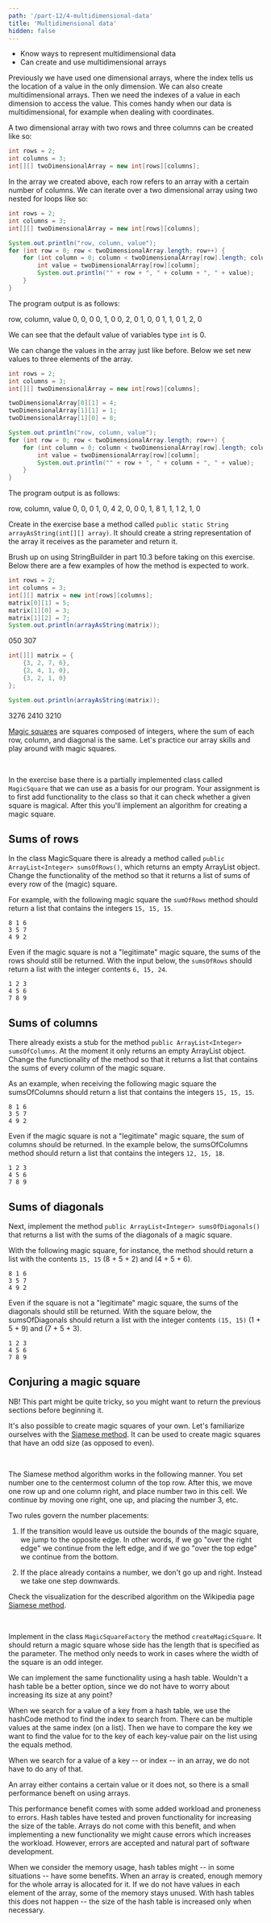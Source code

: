 ```yaml
---
path: '/part-12/4-multidimensional-data'
title: 'Multidimensional data'
hidden: false
---
```


<text-box variant='learningObjectives' name='Learning Objectives'>

<!-- - Tunnet menetelmiä moniulotteisen tiedon esittämiseen. -->
<!-- - Osaat luoda ja käyttää moniulotteisia taulukoita. -->
 -  Know ways to represent multidimensional data
  - Can create and use multidimensional arrays

</text-box>

<!-- Aiemmat esimerkkimme ovat käsitelleet yksiulotteisia taulukoita, missä indeksi kertoo sijainnin yhdessä ulottuvuudessa. Taulukon voi luoda myös useampiulotteisena, jolloin taulukossa olevaa tietoa voi tarkastella useamman indeksin avulla. Tämä on kätevää esimerkiksi silloin, jos tieto on useampiulotteista kuten esimerkiksi koordinaatistossa. -->
Previously we have used one dimensional arrays, where the index tells us the location of a value in the only dimension.
We can also create multidimensional arrays. Then we need the indexes of a value in each dimension to access the value.
This comes handy when our data is multidimensional, for example when dealing with coordinates.

<!-- Kaksiulotteinen taulukko, jossa on kaksi rowä ja kolme columntta, luodaan seuraavasti: -->
A two dimensional array with two rows and three columns can be created like so:


```java
int rows = 2;
int columns = 3;
int[][] twoDimensionalArray = new int[rows][columns];
```

<!-- Yllä luomme taulukon, jonka jokainen row viittaa taulukkoon, jossa on tietty määrä sarakkeita. Kaksiulotteisen taulukon läpikäynti onnistuu kahden sisäkkäisen for-toistolauseen avulla seuraavasti: -->
In the array we created above, each row refers to an array with a certain number of columns.
We can iterate over a two dimensional array using two nested for loops like so:

```java
int rows = 2;
int columns = 3;
int[][] twoDimensionalArray = new int[rows][columns];

System.out.println("row, column, value");
for (int row = 0; row < twoDimensionalArray.length; row++) {
    for (int column = 0; column < twoDimensionalArray[row].length; column++) {
        int value = twoDimensionalArray[row][column];
        System.out.println("" + row + ", " + column + ", " + value);
    }
}
```

<!-- Ylläolevan ohjelman tulostus on seuraava. -->
The program output is as follows:

<sample-output>

row, column, value
0, 0, 0
0, 1, 0
0, 2, 0
1, 0, 0
1, 1, 0
1, 2, 0

</sample-output>

<!-- Yllä huomataan että `int`-tyyppisten muuttujien oletusvalue on 0. -->
We can see that the default value of variables type `int` is 0.

<!-- Voimme muuttaa taulukon valueja kuten ennenkin. Alla asetamme kolmeen kohtaan uudet valuet. -->
We can change the values in the array just like before.
Below we set new values to three elements of the array.

```java
int rows = 2;
int columns = 3;
int[][] twoDimensionalArray = new int[rows][columns];

twoDimensionalArray[0][1] = 4;
twoDimensionalArray[1][1] = 1;
twoDimensionalArray[1][0] = 8;

System.out.println("row, column, value");
for (int row = 0; row < twoDimensionalArray.length; row++) {
    for (int column = 0; column < twoDimensionalArray[row].length; column++) {
        int value = twoDimensionalArray[row][column];
        System.out.println("" + row + ", " + column + ", " + value);
    }
}
```

<!-- Nyt tulostus näyttää seuraavalta: -->

The program output is as follows:

<sample-output>

row, column, value
0, 0, 0
1, 0, 4
2, 0, 0
0, 1, 8
1, 1, 1
2, 1, 0

</sample-output>


<!-- <programming-exercise name='Taulukko merkkijonona' tmcname='osa12-Osa12_09.TaulukkoMerkkijonona'> -->

<programming-exercise name='Array as a string' tmcname='part12-Part12_09.ArrayAsAString'>

<!-- Luo tehtäväpohjaan metodi `public static String taulukkoMerkkijonona(int[][] taulukko)`, joka muodostaa parametrina saamastaan taulukosta merkkijonomuotoisen esityksen ja palauttaa sen. -->

Create in the exercise base a method called `public static String arrayAsString(int[][] array)`. It should create a string representation of the array it receives as the parameter and return it.

<!-- Kertaa yhdeksännestä osasta StringBuilderin käyttö ennen tehtävän tekoa. Alla muutamia esimerkkejä metodin odotetusta toiminnasta. -->

Brush up on using StringBuilder in part 10.3 before taking on this exercise. Below there are a few examples of how the method is expected to  work.

<!-- ```java
int rows = 2;
int columns = 3;
int[][] matriisi = new int[rows][columns];
matriisi[0][1] = 5;
matriisi[1][0] = 3;
matriisi[1][2] = 7;
System.out.println(taulukkoMerkkijonona(matriisi));
``` -->

```java
int rows = 2;
int columns = 3;
int[][] matrix = new int[rows][columns];
matrix[0][1] = 5;
matrix[1][0] = 3;
matrix[1][2] = 7;
System.out.println(arrayAsString(matrix));
```

<sample-output>

050
307

</sample-output>

<!-- ```java
int[][] matriisi = {
    {3, 2, 7, 6},
    {2, 4, 1, 0},
    {3, 2, 1, 0}
};

System.out.println(taulukkoMerkkijonona(matriisi));
``` -->

```java
int[][] matrix = {
    {3, 2, 7, 6},
    {2, 4, 1, 0},
    {3, 2, 1, 0}
};

System.out.println(arrayAsString(matrix));
```

<sample-output>

3276
2410
3210

</sample-output>

</programming-exercise>


<!-- <programming-exercise name='Taikaneliö (4 osaa)' tmcname='osa12-Osa12_10.Taikanelio'> -->

<programming-exercise name='Magic square (4 parts)' tmcname='part12-Part12_10.MagicSquare'>

<!-- <a href="https://fi.wikipedia.org/wiki/Taikaneli%C3%B6" target="_blank">Taikaneliöt</a> ovat kokonaisluvuista järjestettyjä neliöitä, joiden jokaisen rown, sarakkeen ja lävistäjän summa on sama. Harjoitellaan taulukoiden käyttöä taikaneliöiden yhteydessä. -->

<a href="https://en.wikipedia.org/wiki/Magic_square" target="_blank">Magic squares</a> are squares composed of integers, where the sum of each row, column, and diagonal is the same. Let's practice our array skills and play around with magic squares.

<br/>

<!-- Ohjelmassa on annettu osittain toteutettu luokka `Taikanelio`, jota voidaan käyttää lähtökohtana. Tehtävänäsi on ensin lisätä luokkaan toiminnallisuutta, jolla tarkistetaan onko neliö taikaneliö. Tämän jälkeen toteutat algoritmin taikaneliön luomiseen. -->

In the exercise base there is a partially implemented class called `MagicSquare` that we can use as a basis for our program. Your assignment is to first add functionality to the class so that it can check whether a given square is magical. After this you'll implement an algorithm for creating a magic square.


<!-- <h2>Rivien summat</h2> -->

<h2>Sums of rows</h2>

<!-- Luokassa Taikanelio on valmiina metodi `public ArrayList<Integer> rowenSummat()`, joka palauttaa tyhjän ArrayList-olion. Muuta metodin toiminnallisuutta siten, että se palauttaa listan, jossa on jokaisen taikaneliön rown summa. -->

In the class MagicSquare there is already a method called `public ArrayList<Integer> sumsOfRows()`, which returns an empty ArrayList object. Change the functionality of the method so that it returns a list of sums of every row of the (magic) square.

<!-- Esimerkiksi seuraavanlaisella taikaneliöllä rowenSummat-metodin pitäisi palauttaa lista, jossa on luvut `15, 15, 15`. -->

For example, with the following magic square the `sumOfRows` method should return a list that contains the integers `15, 15, 15`.

```plaintext
8 1 6
3 5 7
4 9 2
```

<!-- Vaikka taikaneliö ei olisi "oikea" taikaneliö, tulee rowen summat silti palauttaa. Allaolevalla esimerkillä rowenSummat-metodin pitäisi palauttaa lista, jossa on luvut `6, 15, 24`. -->

Even if the magic square is not a "legitimate" magic square, the sums of the rows should still be returned. With the input below, the `sumsOfRows` should return a list with the integer contents `6, 15, 24`.

```plaintext
1 2 3
4 5 6
7 8 9
```


<!-- <h2>Sarakkeiden summat</h2> -->

<h2>Sums of columns</h2>

<!-- Luokassa Taikanelio on valmiina metodi `public ArrayList<Integer> sarakkeidenSummat()`, joka palauttaa tyhjän ArrayList-olion. Muuta metodin toiminnallisuutta siten, että se palauttaa listan, jossa on jokaisen taikaneliön sarakkeen summa. -->

There already exists a stub for the method `public ArrayList<Integer> sumsOfColumns`. At the moment it only returns an empty ArrayList object. Change the functionality of the method so that it returns a list that contains the sums of every column of the magic square.

<!-- Esimerkiksi seuraavanlaisella taikaneliöllä sarakkeidenSummat-metodin pitäisi PALAUTTAA lista, jossa on luvut `15, 15, 15`. -->

As an example, when receiving the following magic square the sumsOfColumns should return a list that contains the integers `15, 15, 15`.

```plaintext
8 1 6
3 5 7
4 9 2
```

<!-- Vaikka taikaneliö ei olisi "oikea" taikaneliö, tulee sarakkeiden summat silti palauttaa. Allaolevalla esimerkillä sarakkeidenSummat-metodin pitäisi palauttaa lista, jossa on luvut `12, 15, 18`. -->

Even if the magic square is not a "legitimate" magic square, the sum of columns should be returned. In the example below, the sumsOfColumns method should return a list that contains the integers `12, 15, 18`.


```plaintext
1 2 3
4 5 6
7 8 9
```


<!-- <h2>Lävistäjien summat</h2> -->

<h2>Sums of diagonals</h2>

<!-- Toteuta seuraavaksi metodi `public ArrayList<Integer> lavistajienSummat()`, joka palauttaa listan, jossa on taikaneliön lävistäjien summat. -->

Next, implement the method `public ArrayList<Integer> sumsOfDiagonals()` that returns a list with the sums of the diagonals of a magic square.

<!-- Esimerkiksi seuraavanlaisella taikaneliöllä lavistajienSummat-metodin pitäisi palauttaa lista, jossa on luvut `15, 15` (8 + 5 + 2) ja (4 + 5 + 6). -->

With the following magic square, for instance, the method should return a list with the contents `15, 15` (8 + 5 + 2) and (4 + 5 + 6).

```plaintext
8 1 6
3 5 7
4 9 2
```

<!-- Vaikka taikaneliö ei olisi "oikea" taikaneliö, tulee lävistäjien summat silti palauttaa. Allaolevalla esimerkillä lavistajienSummat-metodin pitäisi palauttaa lista, jossa on luvut `15, 15` (1 + 5 + 9) ja (7 + 5 + 3). -->

Even if the square is not a "legitimate" magic square, the sums of the diagonals should still be returned. With the square below, the sumsOfDiagonals should return a list with the integer contents `(15, 15)` (1 + 5 + 9) and (7 + 5 + 3).

```plaintext
1 2 3
4 5 6
7 8 9
```


<!-- <h2>Taikaneliön luominen</h2> -->

<h2>Conjuring a magic square</h2>

<!-- Huom! Tämä tehtävä on melko visainen, kannattanee palauttaa edelliset osat ennen tämän aloitusta. -->

NB! This part might be quite tricky, so you might want to return the previous sections before beginning it.

<!-- Taikaneliön pystyy myös luomaan. Tutustutaan <a href="https://en.wikipedia.org/wiki/Siamese_method" target="_blank">Siamese method</a>-menetelmään, jonka avulla voidaan luoda parittomien lukujen kokoisia taikaneliöitä. -->

It's also possible to create magic squares of your own. Let's familiarize ourselves with the <a href="https://en.wikipedia.org/wiki/Siamese_method" target="_blank">Siamese method</a>. It can be used to create magic squares that have an odd size (as opposed to even).

<br/>

<!-- Siamese method -algoritmi toimii siten, että numero yksi asetetaan ylimmän rown keskimmäiseen sarakkeeseen. Tämän jälkeen siirrytään yksi ylös ja yksi oikealle ja asetetaan luku kaksi. Tämän jälkeen taas siirrytään yksi ylös ja yksi oikealle, ja asetetaan luku kolme jne. -->

The Siamese method algorithm works in the following manner. You set number one to the centermost column of the top row. After this, we move one row up and one column right, and place number two in this cell. We continue by moving one right, one up, and placing the number 3, etc.

<!-- Lukujen lisäämiseen liittyy kaksi sääntöä: -->

Two rules govern the number placements:

<!-- 1. Jos siirtymä tapahtuu siten, että mennään taikaneliön alueen ulkopuolelle, hypätään toiselle laidalle. Jos siis mennään "oikealta yli" mennään vasempaan laitaan ja jos mennään "ylhäältä yli" mennään alalaitaan. -->

1. If the transition would leave us outside the bounds of the magic square, we jump to the opposite edge. In other words, if we go "over the right edge" we continue from the left edge, and if we go "over the top edge" we continue from the bottom.

<!-- 2. Jos kohdassa on jo luku, ei mennäkään ylös ja oikealle, vaan astutaan yksi askel alaspäin. -->

2. If the place already contains a number, we don't go up and right. Instead we take one step downwards.

<!-- Käy katsomassa yllä kuvatun algoritmin visualisaatio Wikipedian sivulta <a href="https://en.wikipedia.org/wiki/Siamese_method" target="_blank">Siamese method</a>. -->

Check the visualization for the described algorithm on the Wikipedia page <a href="https://en.wikipedia.org/wiki/Siamese_method" target="_blank">Siamese method</a>.

<br/>

<!-- Toteuta luokkaan `Taikaneliotehdas` metodi `luoTaikanelio` joka palauttaa taikaneliön jonka sivun pituus annetaan parametrina. Metodin tarvitsee toimia vain tilanteissa, missä neliön leveys on pariton luku. -->

Implement in the class `MagicSquareFactory` the method `createMagicSquare`. It should return a magic square whose side has the length that is specified as the parameter. The method only needs to work in cases where the width of the square is an odd integer.

</programming-exercise>


<text-box variant='hint' name='Array vs. Hash table'>

<!-- Taulukon toiminnallisuutta vastaavan toiminnallisuuden pystyy toteuttamaan hajautustaulun avulla. Eikö hajautustaulun käyttö olisi yleisesti ottaen parempi vaihtoehto, sillä sitä ei esimerkiksi tarvitse kasvattaa lainkaan? -->
We can implement the same functionality using a hash table. Wouldn't a hash table be a better option, since we do not have to worry about increasing its size at any point?


<!-- Kun hajautustaulusta haetaan tietoa tietyllä avaimella, metodin hashCode perusteella selvitetään paikka, mistä tietoa haetaan. Samassa paikassa voi olla useampi value (listassa), jolloin haettavaa avainta verrataan jokaiseen listalla olevaan valueon equals-metodia käyttäen. Kun taulukosta haetaan valuea tietyllä avaimella -- eli indeksillä -- ei vastaavaa toiminnallisuutta tarvitse tehdä. Taulukossa joko on value tai valuea ei ole. Taulukkoon liittyy pieni tehokkuushyöty ohjelman suorituskyvyn kannalta. -->
When we search for a value of a key from a hash table, we use the hashCode method to find the index to search from.
There can be multiple values at the same index (on a list). Then we have to compare the key we want to find the value for to the key of each key-value pair on the list using the equals method.

When we search for a value of a key -- or index -- in an array, we do not have to do any of that.

An array either contains a certain value or it does not, so there is a small performance beneft on using arrays.

<!-- Tämä tehokkuushyöty kuitenkin tulee lisääntyneen virhealttiuden sekä työmäärän kustannuksella. Hajautustauluun on valmiiksi toteutettuna sisäisen taulukon kasvattaminen ja sen toiminnallisuutta on testattu hyvin laajasti. Taulukkoa käytettäessä tällaista etua ei ole -- uutta toiminnallisuutta toteuttaessa saattaa päätyä virheisiin, mikä kasvattaa työmäärää. Virheet ovat toki luonnollinen osa ohjelmistokehitystä. -->
This performance benefit comes with some added workload and proneness to errors.
Hash tables have tested and proven functionality for increasing the size of the table. Arrays do not come with this benefit, and when implementing a new functionality we might cause errors which increases the workload.
However, errors are accepted and natural part of software development.

<!-- Kun ajattelemme muistin käyttöä, hajautustaululla voi olla -- tapauksesta riippuen -- pieni etu. Kun taulukko luodaan, muistista varataan heti tila koko taulukolle. Mikäli taulukon jokaiseen indeksiin ei tarvitse lisätä tietoa, on osa tästä tiedosta varattuna turhaan. Hajautustaululla taas tällaista muistin varaamista ei ennakkoon tehdä -- hajautustaulun kokoa kasvatetaan tarvittaessa. -->
When we consider the memory usage, hash tables might -- in some situations -- have some benefits.
When an array is created, enough memory for the whole array is allocated for it.
If we do not have values in each element of the array, some of the memory stays unused.
With hash tables this does not happen -- the size of the hash table is increased only when necessary.

</text-box>


<!-- TODO: tänne game of life tai schellingin malli? -->
